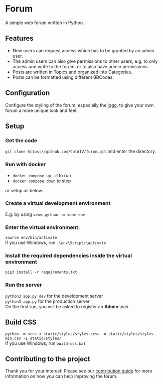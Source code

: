 # Forum
A simple web forum written in Python.

## Features

- New users can request access which has to be granted by an admin user.
- The admin users can also give permissions to other users, e.g. to only access and write to the forum, or to also have admin permissions.
- Posts are written in Topics and organized into Categories.
- Posts can be formatted using different BBCodes.

## Configuration

Configure the styling of the forum, especially the [logo](static/images/logo.png), to give your own forum a more unique look and feel.

## Setup

### Get the code
`git clone https://github.com/ColdIV/forum.git` and enter the directory.

### Run with docker
- `docker compose up -d` to run
- `docker compose down` to stop

or setup as below.

### Create a virtual development environment

E.g. by using `venv`: `python -m venv env`

### Enter the virtual environment:

`source env/bin/activate` <br>
If you use Windows, run `.\env\Scripts\activate`

### Install the required dependencies inside the virtual environment
`pip3 install -r requirements.txt`

### Run the server
`python3 app.py dev` for the development server <br>
`python3 app.py` for the production server <br>
On the first run, you will be asked to register an **Admin** user. 

## Build CSS
`python -m scss < static/styles/styles.scss -o static/styles/styles-min.css -I static/styles/` <br>
If you use Windows, run `build-css.bat`

## Contributing to the project

Thank you for your interest! Please see our [contribution guide](CONTRIBUTING.md) for more information on how you can help improving the forum.








